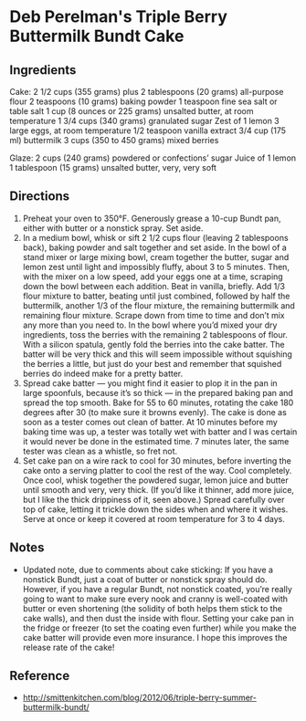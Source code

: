 # Deb Perelman's Triple Berry Buttermilk Bundt Cake

## Ingredients
Cake:
2 1/2 cups (355 grams) plus 2 tablespoons (20 grams) all-purpose flour
2 teaspoons (10 grams) baking powder
1 teaspoon fine sea salt or table salt
1 cup (8 ounces or 225 grams) unsalted butter, at room temperature
1 3/4 cups (340 grams) granulated sugar
Zest of 1 lemon
3 large eggs, at room temperature
1/2 teaspoon vanilla extract
3/4 cup (175 ml) buttermilk
3 cups (350 to 450 grams) mixed berries

Glaze:
2 cups (240 grams) powdered or confections’ sugar
Juice of 1 lemon
1 tablespoon (15 grams) unsalted butter, very, very soft

## Directions
1. Preheat your oven to 350°F. Generously grease a 10-cup Bundt pan, either with butter or a nonstick spray. Set aside.
2. In a medium bowl, whisk or sift 2 1/2 cups flour (leaving 2 tablespoons back), baking powder and salt together and set aside. In the bowl of a stand mixer or large mixing bowl, cream together the butter, sugar and lemon zest until light and impossibly fluffy, about 3 to 5 minutes. Then, with the mixer on a low speed, add your eggs one at a time, scraping down the bowl between each addition. Beat in vanilla, briefly. Add 1/3 flour mixture to batter, beating until just combined, followed by half the buttermilk, another 1/3 of the flour mixture, the remaining buttermilk and remaining flour mixture. Scrape down from time to time and don’t mix any more than you need to. In the bowl where you’d mixed your dry ingredients, toss the berries with the remaining 2 tablespoons of flour. With a silicon spatula, gently fold the berries into the cake batter. The batter will be very thick and this will seem impossible without squishing the berries a little, but just do your best and remember that squished berries do indeed make for a pretty batter.
3. Spread cake batter — you might find it easier to plop it in the pan in large spoonfuls, because it’s so thick — in the prepared baking pan and spread the top smooth. Bake for 55 to 60 minutes, rotating the cake 180 degrees after 30 (to make sure it browns evenly). The cake is done as soon as a tester comes out clean of batter. At 10 minutes before my baking time was up, a tester was totally wet with batter and I was certain it would never be done in the estimated time. 7 minutes later, the same tester was clean as a whistle, so fret not.
4. Set cake pan on a wire rack to cool for 30 minutes, before inverting the cake onto a serving platter to cool the rest of the way. Cool completely. Once cool, whisk together the powdered sugar, lemon juice and butter until smooth and very, very thick. (If you’d like it thinner, add more juice, but I like the thick drippiness of it, seen above.) Spread carefully over top of cake, letting it trickle down the sides when and where it wishes. Serve at once or keep it covered at room temperature for 3 to 4 days.

## Notes
* Updated note, due to comments about cake sticking: If you have a nonstick Bundt, just a coat of butter or nonstick spray should do. However, if you have a regular Bundt, not nonstick coated, you’re really going to want to make sure every nook and cranny is well-coated with butter or even shortening (the solidity of both helps them stick to the cake walls), and then dust the inside with flour. Setting your cake pan in the fridge or freezer (to set the coating even further) while you make the cake batter will provide even more insurance. I hope this improves the release rate of the cake!

## Reference
* http://smittenkitchen.com/blog/2012/06/triple-berry-summer-buttermilk-bundt/
